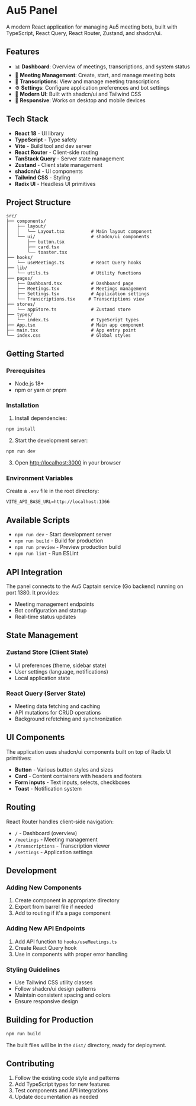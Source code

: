 # Au5 Panel

A modern React application for managing Au5 meeting bots, built with TypeScript, React Query, React Router, Zustand, and shadcn/ui.

## Features

- 📊 **Dashboard**: Overview of meetings, transcriptions, and system status
- 🎥 **Meeting Management**: Create, start, and manage meeting bots
- 📝 **Transcriptions**: View and manage meeting transcriptions
- ⚙️ **Settings**: Configure application preferences and bot settings
- 🎨 **Modern UI**: Built with shadcn/ui and Tailwind CSS
- 📱 **Responsive**: Works on desktop and mobile devices

## Tech Stack

- **React 18** - UI library
- **TypeScript** - Type safety
- **Vite** - Build tool and dev server
- **React Router** - Client-side routing
- **TanStack Query** - Server state management
- **Zustand** - Client state management
- **shadcn/ui** - UI components
- **Tailwind CSS** - Styling
- **Radix UI** - Headless UI primitives

## Project Structure

```
src/
├── components/
│   ├── layout/
│   │   └── Layout.tsx          # Main layout component
│   └── ui/                     # shadcn/ui components
│       ├── button.tsx
│       ├── card.tsx
│       └── toaster.tsx
├── hooks/
│   └── useMeetings.ts          # React Query hooks
├── lib/
│   └── utils.ts                # Utility functions
├── pages/
│   ├── Dashboard.tsx           # Dashboard page
│   ├── Meetings.tsx            # Meetings management
│   ├── Settings.tsx            # Application settings
│   └── Transcriptions.tsx     # Transcriptions view
├── stores/
│   └── appStore.ts             # Zustand store
├── types/
│   └── index.ts                # TypeScript types
├── App.tsx                     # Main app component
├── main.tsx                    # App entry point
└── index.css                   # Global styles
```

## Getting Started

### Prerequisites

- Node.js 18+
- npm or yarn or pnpm

### Installation

1. Install dependencies:

```bash
npm install
```

2. Start the development server:

```bash
npm run dev
```

3. Open [http://localhost:3000](http://localhost:3000) in your browser

### Environment Variables

Create a `.env` file in the root directory:

```env
VITE_API_BASE_URL=http://localhost:1366
```

## Available Scripts

- `npm run dev` - Start development server
- `npm run build` - Build for production
- `npm run preview` - Preview production build
- `npm run lint` - Run ESLint

## API Integration

The panel connects to the Au5 Captain service (Go backend) running on port 1380. It provides:

- Meeting management endpoints
- Bot configuration and startup
- Real-time status updates

## State Management

### Zustand Store (Client State)

- UI preferences (theme, sidebar state)
- User settings (language, notifications)
- Local application state

### React Query (Server State)

- Meeting data fetching and caching
- API mutations for CRUD operations
- Background refetching and synchronization

## UI Components

The application uses shadcn/ui components built on top of Radix UI primitives:

- **Button** - Various button styles and sizes
- **Card** - Content containers with headers and footers
- **Form inputs** - Text inputs, selects, checkboxes
- **Toast** - Notification system

## Routing

React Router handles client-side navigation:

- `/` - Dashboard (overview)
- `/meetings` - Meeting management
- `/transcriptions` - Transcription viewer
- `/settings` - Application settings

## Development

### Adding New Components

1. Create component in appropriate directory
2. Export from barrel file if needed
3. Add to routing if it's a page component

### Adding New API Endpoints

1. Add API function to `hooks/useMeetings.ts`
2. Create React Query hook
3. Use in components with proper error handling

### Styling Guidelines

- Use Tailwind CSS utility classes
- Follow shadcn/ui design patterns
- Maintain consistent spacing and colors
- Ensure responsive design

## Building for Production

```bash
npm run build
```

The built files will be in the `dist/` directory, ready for deployment.

## Contributing

1. Follow the existing code style and patterns
2. Add TypeScript types for new features
3. Test components and API integrations
4. Update documentation as needed

